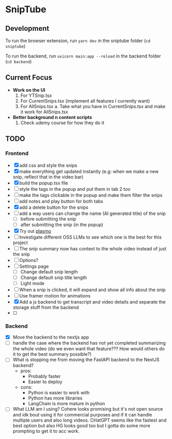 # SnipTube

## Development

To run the browser extension, run `yarn dev` in the sniptube folder (`cd sniptube`)

To run the backend, run `uvicorn main:app --reload` in the backend folder (`cd backend`)

## Current Focus

* **Work on the UI**
  1. For YTSnip.tsx
  2. For CurrentSnips.tsx (implement all features I currently want)
  3. For AllSnips.tsx
    a. Take what you have in CurrentSnips.tsx and make it work for AllSnips.tsx
* **Better background n content scripts**
  1. Check udemy course for how they do it

## TODO

### Frontend

* [X] add css and style the snips
* [X] make everything get updated instantly (e.g: when we make a new snip, reflect that in the video bar)
* [X] build the popup.tsx file
* [ ] style the tags in the popup and put them in tab 2 too
* [ ] make the tags clickable in the popup and make them filter the snips
* [ ] add notes and play button for both tabs
* [X] add a delete button for the snips
* [ ] add a way users can change the name (AI generated title) of the snip
  * [ ] before submitting the snip
  * [ ] after submitting the snip (in the popup)
* [X] Try out [plasmo](https://www.plasmo.com/)
* [ ] Investigate different OSS LLMs to see which one is the best for this project
* [ ] The snip summary now has context to the whole video instead of just the snip
* [ ] Options?
* [ ] Settings page
  * [ ] Change default snip length
  * [ ] Change default snip title length
  * [ ] Light mode
* [ ] When a snip is clicked, it will expand and show all info about the snip
* [ ] Use framer motion for animations
* [X] Add a js backend to get transcript and video details and separate the storage stuff from the backend
* [ ] 

### Backend

* [X] Move the backend to the nextjs app
* [ ] handle the case where the backend has not yet completed summarizing the whole video (do we even want that feature??? How would others do it to get the best summary possible?)
* [ ] What is stopping me from moving the FastAPI backend to the NextJS backend?
  * pros:
    * Probably faster
    * Easier to deploy
  * cons:
    * Python is easier to work with
    * Python has more libraries
    * LangChain is more mature in python
* [ ] What LLM am I using? Cohere looks promising but it's not open source and idk bout using it for commercial purposes and if it can handle multiple users and also long videos. CHatGPT seems like the fastest and best option but also HG looks good too but I gotta do some more prompting to get it to acc work.